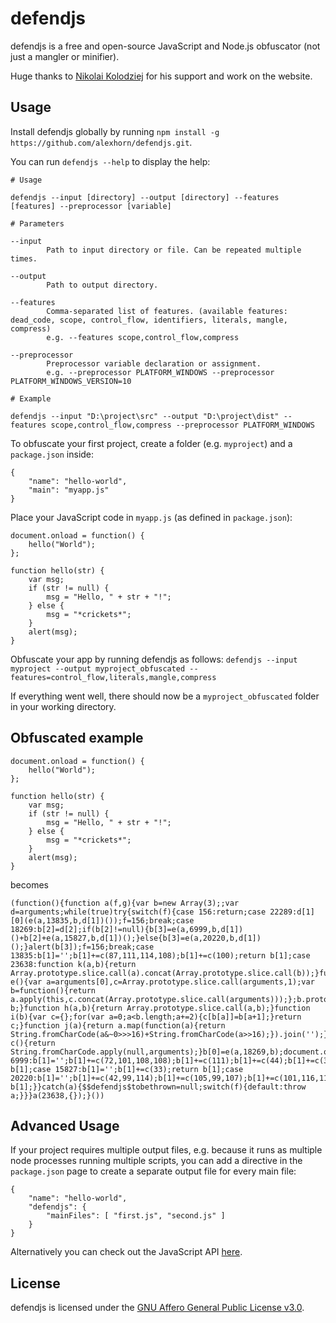 # defendjs
defendjs is a free and open-source JavaScript and Node.js obfuscator (not just a mangler or minifier).

Huge thanks to [Nikolai Kolodziej](https://github.com/n-kolodziej) for his support and work on the website.

## Usage
Install defendjs globally by running `npm install -g https://github.com/alexhorn/defendjs.git`.

You can run `defendjs --help` to display the help:
```
# Usage

defendjs --input [directory] --output [directory] --features [features] --preprocessor [variable]

# Parameters

--input
        Path to input directory or file. Can be repeated multiple times.

--output
        Path to output directory.

--features
        Comma-separated list of features. (available features: dead_code, scope, control_flow, identifiers, literals, mangle, compress)
        e.g. --features scope,control_flow,compress

--preprocessor
        Preprocessor variable declaration or assignment.
        e.g. --preprocessor PLATFORM_WINDOWS --preprocessor PLATFORM_WINDOWS_VERSION=10

# Example

defendjs --input "D:\project\src" --output "D:\project\dist" --features scope,control_flow,compress --preprocessor PLATFORM_WINDOWS
```

To obfuscate your first project, create a folder (e.g. `myproject`) and a `package.json` inside:
```
{
    "name": "hello-world",
    "main": "myapp.js"
}
```

Place your JavaScript code in `myapp.js` (as defined in `package.json`):
```
document.onload = function() {
    hello("World");
};

function hello(str) {
    var msg;
    if (str != null) {
        msg = "Hello, " + str + "!";
    } else {
        msg = "*crickets*";
    }
    alert(msg);
}
```

Obfuscate your app by running defendjs as follows: `defendjs --input myproject --output myproject_obfuscated --features=control_flow,literals,mangle,compress`

If everything went well, there should now be a `myproject_obfuscated` folder in your working directory.

## Obfuscated example
```
document.onload = function() {
    hello("World");
};

function hello(str) {
    var msg;
    if (str != null) {
        msg = "Hello, " + str + "!";
    } else {
        msg = "*crickets*";
    }
    alert(msg);
}
```
becomes
```
(function(){function a(f,g){var b=new Array(3);;var d=arguments;while(true)try{switch(f){case 156:return;case 22289:d[1][0](e(a,13835,b,d[1])());f=156;break;case 18269:b[2]=d[2];if(b[2]!=null){b[3]=e(a,6999,b,d[1])()+b[2]+e(a,15827,b,d[1])();}else{b[3]=e(a,20220,b,d[1])();}alert(b[3]);f=156;break;case 13835:b[1]='';b[1]+=c(87,111,114,108);b[1]+=c(100);return b[1];case 23638:function k(a,b){return Array.prototype.slice.call(a).concat(Array.prototype.slice.call(b));}function e(){var a=arguments[0],c=Array.prototype.slice.call(arguments,1);var b=function(){return a.apply(this,c.concat(Array.prototype.slice.call(arguments)));};b.prototype=a.prototype;return b;}function h(a,b){return Array.prototype.slice.call(a,b);}function i(b){var c={};for(var a=0;a<b.length;a+=2){c[b[a]]=b[a+1];}return c;}function j(a){return a.map(function(a){return String.fromCharCode(a&~0>>>16)+String.fromCharCode(a>>16);}).join('');}function c(){return String.fromCharCode.apply(null,arguments);}b[0]=e(a,18269,b);document.onload=e(a,22289,b);f=156;break;case 6999:b[1]='';b[1]+=c(72,101,108,108);b[1]+=c(111);b[1]+=c(44);b[1]+=c(32);return b[1];case 15827:b[1]='';b[1]+=c(33);return b[1];case 20220:b[1]='';b[1]+=c(42,99,114);b[1]+=c(105,99,107);b[1]+=c(101,116,115);b[1]+=c(42);return b[1];}}catch(a){$$defendjs$tobethrown=null;switch(f){default:throw a;}}}a(23638,{});}())
```

## Advanced Usage
If your project requires multiple output files, e.g. because it runs as multiple node processes running multiple scripts, you can add a directive in the `package.json` page to create a separate output file for every main file:
```
{
    "name": "hello-world",
    "defendjs": {
        "mainFiles": [ "first.js", "second.js" ]
    }
}
```

Alternatively you can check out the JavaScript API [here](https://defendjs.com/static/doc/module-defendjs.html).

## License
defendjs is licensed under the [GNU Affero General Public License v3.0](LICENSE).
